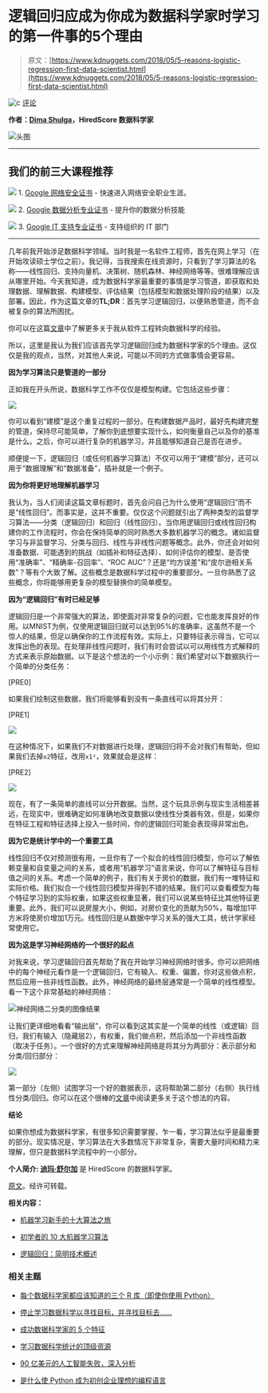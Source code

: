 # 逻辑回归应成为你成为数据科学家时学习的第一件事的5个理由

> 原文：[https://www.kdnuggets.com/2018/05/5-reasons-logistic-regression-first-data-scientist.html](https://www.kdnuggets.com/2018/05/5-reasons-logistic-regression-first-data-scientist.html)

![c](../Images/3d9c022da2d331bb56691a9617b91b90.png) [评论](#comments)

**作者：[Dima Shulga](https://www.linkedin.com/in/shudima/)，HiredScore 数据科学家**

![头图](../Images/dbaf04fa358c3e80ab39e097f899cf01.png)

* * *

## 我们的前三大课程推荐

![](../Images/0244c01ba9267c002ef39d4907e0b8fb.png) 1\. [Google 网络安全证书](https://www.kdnuggets.com/google-cybersecurity) - 快速进入网络安全职业生涯。

![](../Images/e225c49c3c91745821c8c0368bf04711.png) 2\. [Google 数据分析专业证书](https://www.kdnuggets.com/google-data-analytics) - 提升你的数据分析技能

![](../Images/0244c01ba9267c002ef39d4907e0b8fb.png) 3\. [Google IT 支持专业证书](https://www.kdnuggets.com/google-itsupport) - 支持组织的 IT 部门

* * *

几年前我开始涉足数据科学领域。当时我是一名软件工程师，首先在网上学习（在开始攻读硕士学位之前）。我记得，当我搜索在线资源时，只看到了学习算法的名称——线性回归、支持向量机、决策树、随机森林、神经网络等等。很难理解应该从哪里开始。今天我知道，成为数据科学家最重要的事情是学习管道，即获取和处理数据、理解数据、构建模型、评估结果（包括模型和数据处理阶段的结果）以及部署。因此，作为这篇文章的**TL;DR**：首先学习逻辑回归，以便熟悉管道，而不会被复杂的算法所困扰。

你可以在这篇[文章](https://towardsdatascience.com/experiencing-the-science-in-data-science-b37862b3fbfb)中了解更多关于我从软件工程转向数据科学的经验。

所以，这里是我认为我们应该首先学习逻辑回归成为数据科学家的5个理由。这仅仅是我的观点，当然，对其他人来说，可能以不同的方式做事情会更容易。

**因为学习算法只是管道的一部分**

正如我在开头所说，数据科学工作不仅仅是模型构建。它包括这些步骤：

![](../Images/f103a68b0baeb97c7f1ed22fa9e9dca9.png)

你可以看到“建模”是这个重复过程的一部分。在构建数据产品时，最好先构建完整的管道，保持尽可能简单，了解你到底想要实现什么，如何衡量自己以及你的基准是什么。之后，你可以进行复杂的机器学习，并且能够知道自己是否在进步。

顺便提一下，逻辑回归（或任何机器学习算法）不仅可以用于“建模”部分，还可以用于“数据理解”和“数据准备”，插补就是一个例子。

**因为你将更好地理解机器学习**

我认为，当人们阅读这篇文章标题时，首先会问自己为什么使用“逻辑回归”而不是“线性回归”。而事实是，这并不重要。仅仅这个问题就引出了两种类型的监督学习算法——分类（逻辑回归）和回归（线性回归）。当你用逻辑回归或线性回归构建你的工作流程时，你会在保持简单的同时熟悉大多数机器学习的概念。诸如监督学习与非监督学习、分类与回归、线性与非线性问题等概念。此外，你还会对如何准备数据、可能遇到的挑战（如插补和特征选择）、如何评估你的模型、是否使用“准确率”、“精确率-召回率”、“ROC AUC”？还是“均方误差”和“皮尔逊相关系数”？等有个大致了解。这些概念是数据科学过程中的重要部分。一旦你熟悉了这些概念，你将能够用更复杂的模型替换你的简单模型。

**因为“逻辑回归”有时已经足够**

逻辑回归是一个非常强大的算法，即使面对非常复杂的问题，它也能发挥良好的作用。以MNIST为例，仅使用逻辑回归就可以达到95%的准确率，这虽然不是一个惊人的结果，但足以确保你的工作流程有效。实际上，只要特征表示得当，它可以发挥出色的表现。在处理非线性问题时，我们有时会尝试以可以用线性方式解释的方式来表示原始数据。以下是这个想法的一个小示例：我们希望对以下数据执行一个简单的分类任务：

[PRE0]

如果我们绘制这些数据，我们将能够看到没有一条直线可以将其分开：

[PRE1]

![](../Images/4e40d35400e5e031c8e0f58e50ab1e04.png)

在这种情况下，如果我们不对数据进行处理，逻辑回归将不会对我们有帮助，但如果我们去掉`x2`特征，改用`x1²`，效果就会是这样：

[PRE2]

![](../Images/2b629c8d5c4723ac81d6bc895297f538.png)

现在，有了一条简单的直线可以分开数据。当然，这个玩具示例与现实生活相差甚远，在现实中，很难确定如何准确地改变数据以使线性分类器有效，但是，如果你在特征工程和特征选择上投入一些时间，你的逻辑回归可能会表现得非常出色。

**因为它是统计学中的一个重要工具**

线性回归不仅对预测很有用，一旦你有了一个拟合的线性回归模型，你可以了解依赖变量和自变量之间的关系，或者用“机器学习”语言来说，你可以了解特征与目标值之间的关系。考虑一个简单的例子，我们有关于房价的数据，我们有一堆特征和实际价格。我们拟合一个线性回归模型并得到不错的结果。我们可以查看模型为每个特征学习到的实际权重，如果这些权重显著，我们可以说某些特征比其他特征更重要。此外，我们可以说房屋大小，例如，对房价变化的贡献为50%，每增加1平方米将使房价增加1万元。线性回归是从数据中学习关系的强大工具，统计学家经常使用它。

**因为这是学习神经网络的一个很好的起点**

对我来说，学习逻辑回归首先帮助了我在开始学习神经网络时很多。你可以把网络中的每个神经元看作是一个逻辑回归，它有输入、权重、偏置，你对这些做点积，然后应用一些非线性函数。此外，神经网络的最终层通常是一个简单的线性模型。看一下这个非常基础的神经网络：

![神经网络二分类的图像结果](../Images/645f440d7c0d82babdb179178b0919f8.png)

让我们更详细地看看“输出层”，你可以看到这其实是一个简单的线性（或逻辑）回归，我们有输入（隐藏层2），有权重，我们做点积，然后添加一个非线性函数（取决于任务）。一个很好的方式来理解神经网络是将其分为两部分：表示部分和分类/回归部分：

![](../Images/4cb432635ca9f4327841dddaef2b1117.png)

第一部分（左侧）试图学习一个好的数据表示，这将帮助第二部分（右侧）执行线性分类/回归。你可以在这个很棒的[文章](http://colah.github.io/posts/2014-03-NN-Manifolds-Topology/)中阅读更多关于这个想法的内容。

**结论**

如果你想成为数据科学家，有很多知识需要掌握，乍一看，学习算法似乎是最重要的部分。现实情况是，学习算法在大多数情况下非常复杂，需要大量时间和精力来理解，但只是数据科学流程中的一小部分。

**个人简介: [迪玛·舒尔加](https://www.linkedin.com/in/shudima/)** 是 HiredScore 的数据科学家。

[原文](https://towardsdatascience.com/5-reasons-logistic-regression-should-be-the-first-thing-you-learn-when-become-a-data-scientist-fcaae46605c4)。经许可转载。

**相关内容：**

+   [机器学习新手的十大算法之旅](/2018/02/tour-top-10-algorithms-machine-learning-newbies.html)

+   [初学者的 10 大机器学习算法](/2017/10/top-10-machine-learning-algorithms-beginners.html)

+   [逻辑回归：简明技术概述](/2018/02/logistic-regression-concise-technical-overview.html)

### 相关主题

+   [每个数据科学家都应该知道的三个 R 库（即使你使用 Python）](https://www.kdnuggets.com/2021/12/three-r-libraries-every-data-scientist-know-even-python.html)

+   [停止学习数据科学以寻找目标，并寻找目标去……](https://www.kdnuggets.com/2021/12/stop-learning-data-science-find-purpose.html)

+   [成功数据科学家的 5 个特征](https://www.kdnuggets.com/2021/12/5-characteristics-successful-data-scientist.html)

+   [学习数据科学统计的顶级资源](https://www.kdnuggets.com/2021/12/springboard-top-resources-learn-data-science-statistics.html)

+   [90 亿美元的人工智能失败，深入分析](https://www.kdnuggets.com/2021/12/9b-ai-failure-examined.html)

+   [是什么使 Python 成为初创企业理想的编程语言](https://www.kdnuggets.com/2021/12/makes-python-ideal-programming-language-startups.html)
